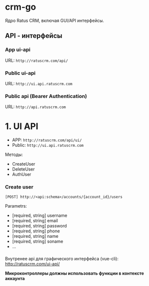 # crm-go
Ядро Ratus CRM, включая GUI/API интерфейсы. 


## API - интерфейсы

### App ui-api
URL: `http://ratuscrm.com/api/`

### Public ui-api
URL: `http://ui.api.ratuscrm.com`

### Public api (Bearer Authentication)
URL: `http://api.ratuscrm.com`

# 1. UI API

- APP: `http://ratuscrm.com/api/ui/`
- Public: `http://ui.api.ratuscrm.com`

Методы:
- CreateUser
- DeleteUser
- AuthUser

### Create user
`[POST] http://<api:schema>/accounts/{account_id}/users`

Parametrs:
- [required, string] username
- [required, string] email
- [required, string] password
- [required, string] phone
- [required, string] name
- [required, string] soname
- ...

### 

Внутренее api для графического интерфейса (vue-cli):
http://ratuscrm.com/ui-api/


**Микроконтроллеры должны использовать функции в контексте аккаунта**
